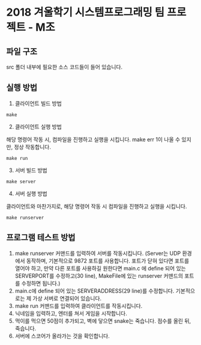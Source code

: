 # 2018 겨울학기 시스템프로그래밍 팀 프로젝트 - M조

## 파일 구조
src 폴더 내부에 필요한 소스 코드들이 들어 있습니다.

## 실행 방법

1. 클라이언트 빌드 방법

```
make
```
2. 클라이언트 실행 방법

해당 명령어 작동 시, 컴파일을 진행하고 실행을 시킵니다.
make err 1이 나올 수 있지만, 정상 작동합니다.
```
make run
```

3. 서버 빌드 방법

```
make server
```

4. 서버 실행 방법

클라이언트와 마찬가지로, 해당 명령어 작동 시 컴파일을 진행하고 실행을 시킵니다.
```
make runserver
```

## 프로그램 테스트 방법
1. make runserver 커맨드를 입력하여 서버를 작동시킵니다.
(Server는 UDP 환경에서 동작하며, 기본적으로 9872 포트를 사용합니다. 포트가 닫혀 있다면 포트를 열어야 하고, 만약 다른 포트를 사용하길 원한다면 main.c 에 define 되어 있는 SERVERPORT를 수정하고(30 line), MakeFile에 있는 runserver 커맨드의 포트를 수정하면 됩니다.)
2. main.c에 define 되어 있는 SERVERADDRESS(29 line)를 수정합니다. 기본적으로는 제 가상 서버로 연결되어 있습니다.
3. make run 커맨드를 입력하여 클라이언트를 작동시킵니다.
4. 닉네임을 입력하고, 엔터를 쳐서 게임을 시작합니다.
5. 먹이를 먹으면 50점이 추가되고, 벽에 닿으면 snake는 죽습니다. 점수를 올린 뒤, 죽습니다.
6. 서버에 스코어가 올라가는 것을 확인합니다.

